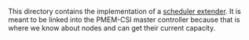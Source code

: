 This directory contains the implementation of a [scheduler
extender](https://github.com/kubernetes/community/blob/master/contributors/design-proposals/scheduling/scheduler_extender.md).
It is meant to be linked into the PMEM-CSI master controller because
that is where we know about nodes and can get their current capacity.


